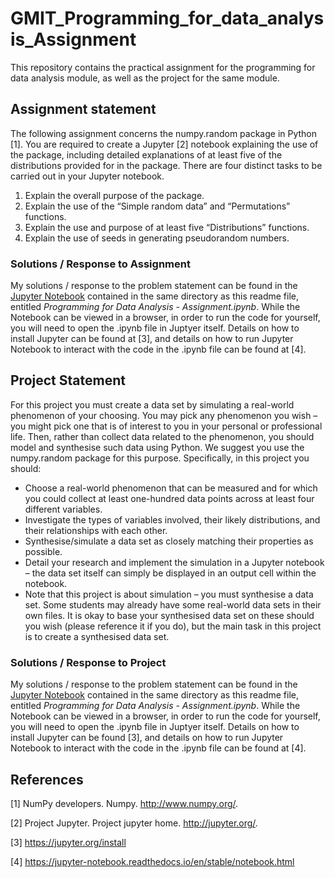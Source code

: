 # GMIT_Programming_for_data_analysis_Assignment
This repository contains the practical assignment for the programming for data analysis module, as well as the project for the same module.

## Assignment statement
The following assignment concerns the numpy.random package in Python [1]. You are
required to create a Jupyter [2] notebook explaining the use of the package, including
detailed explanations of at least five of the distributions provided for in the package.
There are four distinct tasks to be carried out in your Jupyter notebook.
1. Explain the overall purpose of the package.
2. Explain the use of the “Simple random data” and “Permutations” functions.
3. Explain the use and purpose of at least five “Distributions” functions.
4. Explain the use of seeds in generating pseudorandom numbers.


### Solutions / Response to Assignment
My solutions / response to the problem statement can be found in the [Jupyter Notebook](https://github.com/ashleycampion/GMIT_Programming_for_data_analysis_Assignment/blob/main/Programming%20for%20Data%20Analysis%20-%20Assignment.ipynb) contained in the same directory as this readme file, entitled *Programming for Data Analysis - Assignment.ipynb*. While the Notebook can be viewed in a browser, in order to run the code for yourself, you will need to open the .ipynb file in Juptyer itself. Details on how to install Jupyter can be found at [3], and details on how to run Jupyter Notebook to interact with the code in the .ipynb file can be found at [4].




## Project Statement
For this project you must create a data set by simulating a real-world phenomenon of your choosing. You may pick any phenomenon you wish – you might pick one that is of interest to you in your personal or professional life. Then, rather than collect data related to the phenomenon, you should model and synthesise such data using Python. We suggest you use the numpy.random package for this purpose. Specifically, in this project you should:

* Choose a real-world phenomenon that can be measured and for which you could collect at least one-hundred data points across at least four different variables.
* Investigate the types of variables involved, their likely distributions, and their relationships with each other.
* Synthesise/simulate a data set as closely matching their properties as possible.
* Detail your research and implement the simulation in a Jupyter notebook – the data set itself can simply be displayed in an output cell within the notebook.
* Note that this project is about simulation – you must synthesise a data set. Some students may already have some real-world data sets in their own files. It is okay to base your synthesised data set on these should you wish (please reference it if you do), but the main task in this project is to create a synthesised data set.


### Solutions / Response to Project
My solutions / response to the problem statement can be found in the [Jupyter Notebook](https://github.com/ashleycampion/GMIT_Programming_for_data_analysis_Assignment/blob/main/Programming%20for%20Data%20Analytics%20Project.ipynb) contained in the same directory as this readme file, entitled *Programming for Data Analysis - Assignment.ipynb*. While the Notebook can be viewed in a browser, in order to run the code for yourself, you will need to open the .ipynb file in Juptyer itself. Details on how to install Jupyter can be found  [3], and details on how to run Jupyter Notebook to interact with the code in the .ipynb file can be found at [4].



## References
[1] NumPy developers. Numpy. http://www.numpy.org/.

[2] Project Jupyter. Project jupyter home. http://jupyter.org/.

[3] https://jupyter.org/install

[4] https://jupyter-notebook.readthedocs.io/en/stable/notebook.html
